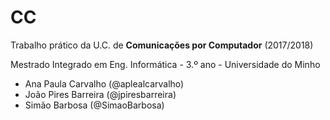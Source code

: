 # CC
[//]: # "### Nota final do trabalho: XX em 20."

Trabalho prático da U.C. de __Comunicações por Computador__ (2017/2018)

Mestrado Integrado em Eng. Informática - 3.º ano - Universidade do Minho

* Ana Paula Carvalho (@aplealcarvalho)
* João Pires Barreira (@jpiresbarreira)
* Simão Barbosa (@SimaoBarbosa)
